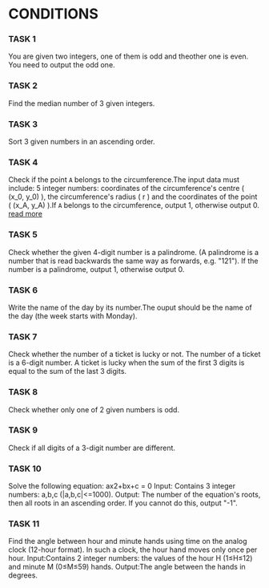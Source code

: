 # CONDITIONS

### TASK 1
You are given two integers, one of them is odd and theother one is even.
You need to output the odd one.

### TASK 2
Find the median number of 3 given integers.

### TASK 3
Sort 3 given numbers in an ascending order.

### TASK 4
Check if the point `A` belongs to the circumference.The input data must include:
5 integer numbers: coordinates of the circumference's centre \( (x_0, y_0) \), the circumference's radius \( r \) and the coordinates of the point \( (x_A, y_A) \).If `A` belongs to the circumference, output 1, otherwise output 0. <a href="https://www.geeksforgeeks.org/find-if-a-point-lies-inside-outside-or-on-the-circumcircle-of-three-points-a-b-c/">read more</a>

### TASK 5
Check whether the given 4-digit number is a palindrome.
(A palindrome is a number that is read backwards the same way as forwards, e.g. "121").
If the number is a palindrome, output 1, otherwise output 0.

### TASK 6
Write the name of the day by its number.The ouput should be the name of the day (the week starts with Monday).

### TASK 7
Check whether the number of a ticket is lucky or not.
The number of a ticket is a 6-digit number. A ticket is lucky when the sum of the first 3 digits is equal to the sum of the last 3 digits.

### TASK 8
Check whether only one of 2 given numbers is odd.

### TASK 9
Check if all digits of a 3-digit number are different.

### TASK 10
Solve the following equation: ax2+bx+c = 0
Input: Contains 3 integer numbers: a,b,c (|a,b,c|<=1000).
Output: The number of the equation's roots, then all roots in an ascending order. If you cannot do this, output "-1".

### TASK 11
Find the angle between hour and minute hands using time on the analog clock (12-hour format).
In such a clock, the hour hand moves only once per hour.
Input:Contains 2 integer numbers: the values of the hour H (1≤H≤12) and minute M (0≤M≤59) hands.
Output:The angle between the hands in degrees.